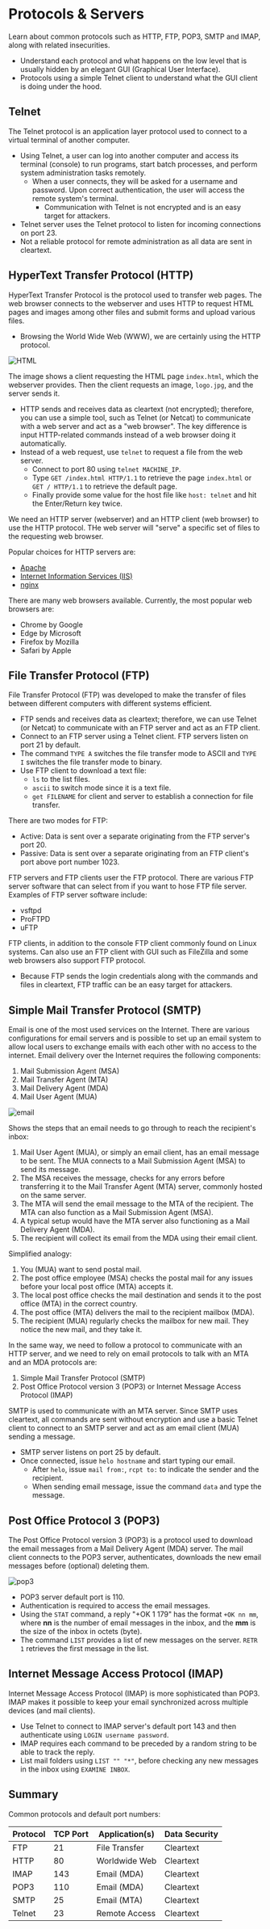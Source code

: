 # Protocols & Servers

Learn about common protocols such as HTTP, FTP, POP3, SMTP and IMAP, along with related insecurities.

* Understand each protocol and what happens on the low level that is usually hidden by an elegant GUI (Graphical User Interface).
* Protocols using a simple Telnet client to understand what the GUI client is doing under the hood.

## Telnet

The Telnet protocol is an application layer protocol used to connect to a virtual terminal of another computer.

* Using Telnet, a user can log into another computer and access its terminal (console) to run programs, start batch processes, and perform system administration tasks remotely.
  * When a user connects, they will be asked for a username and password. Upon correct authentication, the user will access the remote system's terminal.
    * Communication with Telnet is not encrypted and is an easy target for attackers.
* Telnet server uses the Telnet protocol to listen for incoming connections on port 23.
* Not a reliable protocol for remote administration as all data are sent in cleartext.

## HyperText Transfer Protocol (HTTP)

HyperText Transfer Protocol is the protocol used to transfer web pages. The web browser connects to the webserver and uses HTTP to request HTML pages and images among other files and submit forms and upload various files.

* Browsing the World Wide Web (WWW), we are certainly using the HTTP protocol.

![HTML](https://tryhackme-images.s3.amazonaws.com/user-uploads/5f04259cf9bf5b57aed2c476/room-content/a23a13cef49ae7fff87bfd94f6a175dc.png)

The image shows a client requesting the HTML page `index.html`, which the webserver provides. Then the client requests an image, `logo.jpg`, and the server sends it.

* HTTP sends and receives data as cleartext (not encrypted); therefore, you can use a simple tool, such as Telnet (or Netcat) to communicate with a web server and act as a "web browser". The key difference is input HTTP-related commands instead of a web browser doing it automatically.
* Instead of a web request, use `telnet` to request a file from the web server.
  * Connect to port 80 using `telnet MACHINE_IP`.
  * Type `GET /index.html HTTP/1.1` to retrieve the page `index.html` or `GET / HTTP/1.1` to retrieve the default page.
  * Finally provide some value for the host file like `host: telnet` and hit the Enter/Return key twice.

We need an HTTP server (webserver) and an HTTP client (web browser) to use the HTTP protocol. THe web server will "serve" a specific set of files to the requesting web browser.

Popular choices for HTTP servers are:

* [Apache](https://www.apache.org/)
* [Internet Information Services (IIS)](https://www.iis.net/)
* [nginx](https://nginx.org/)

There are many web browsers available. Currently, the most popular web browsers are:

* Chrome by Google
* Edge by Microsoft
* Firefox by Mozilla
* Safari by Apple

## File Transfer Protocol (FTP)

File Transfer Protocol (FTP) was developed to make the transfer of files between different computers with different systems efficient.

* FTP sends and receives data as cleartext; therefore, we can use Telnet (or Netcat) to communicate with an FTP server and act as an FTP client.
* Connect to an FTP server using a Telnet client. FTP servers listen on port 21 by default.
* The command `TYPE A` switches the file transfer mode to ASCII and `TYPE I` switches the file transfer mode to binary.
* Use FTP client to download a text file:
  * `ls` to the list files.
  * `ascii` to switch mode since it is a text file.
  * `get FILENAME` for client and server to establish a connection for file transfer.

There are two modes for FTP:

* Active: Data is sent over a separate originating from the FTP server's port 20.
* Passive: Data is sent over a separate originating from an FTP client's port above port number 1023.

FTP servers and FTP clients user the FTP protocol. There are various FTP server software that can select from if you want to hose FTP file server. Examples of FTP server software include:

* vsftpd
* ProFTPD
* uFTP

FTP clients, in addition to the console FTP client commonly found on Linux systems. Can also use an FTP client with GUI such as FileZilla and some web browsers also support FTP protocol.

* Because FTP sends the login credentials along with the commands and files in cleartext, FTP traffic can be an easy target for attackers.

## Simple Mail Transfer Protocol (SMTP)

Email is one of the most used services on the Internet. There are various configurations for email servers and is possible to set up an email system to allow local users to exchange emails with each other with no access to the internet. Email delivery over the Internet requires the following components:

1. Mail Submission Agent (MSA)
2. Mail Transfer Agent (MTA)
3. Mail Delivery Agent (MDA)
4. Mail User Agent (MUA)

![email](https://tryhackme-images.s3.amazonaws.com/user-uploads/5f04259cf9bf5b57aed2c476/room-content/822a449fd569c16c875a13ca2487b714.png)

Shows the steps that an email needs to go through to reach the recipient's inbox:

1. Mail User Agent (MUA), or simply an email client, has an email message to be sent. The MUA connects to a Mail Submission Agent (MSA) to send its message.
2. The MSA receives the message, checks for any errors before transferring it to the Mail Transfer Agent (MTA) server, commonly hosted on the same server.
3. The MTA will send the email message to the MTA of the recipient. The MTA can also function as a Mail Submission Agent (MSA).
4. A typical setup would have the MTA server also functioning as a Mail Delivery Agent (MDA).
5. The recipient will collect its email from the MDA using their email client.

Simplified analogy:

1. You (MUA) want to send postal mail.
2. The post office employee (MSA) checks the postal mail for any issues before your local post office (MTA) accepts it.
3. The local post office checks the mail destination and sends it to the post office (MTA) in the correct country.
4. The post office (MTA) delivers the mail to the recipient mailbox (MDA).
5. The recipient (MUA) regularly checks the mailbox for new mail. They notice the new mail, and they take it.

In the same way, we need to follow a protocol to communicate with an HTTP server, and we need to rely on email protocols to talk with an MTA and an MDA protocols are:

1. Simple Mail Transfer Protocol (SMTP)
2. Post Office Protocol version 3 (POP3) or Internet Message Access Protocol (IMAP)

SMTP is used to communicate with an MTA server. Since SMTP uses cleartext, all commands are sent without encryption and use a basic Telnet client to connect to an SMTP server and act as am email client (MUA) sending a message.

* SMTP server listens on port 25 by default.
* Once connected, issue `helo hostname` and start typing our email.
  * After `helo`, issue `mail from:`, `rcpt to:` to indicate the sender and the recipient.
  * When sending email message, issue the command `data` and type the message.

## Post Office Protocol 3 (POP3)

The Post Office Protocol version 3 (POP3) is a protocol used to download the email messages from a Mail Delivery Agent (MDA) server. The mail client connects to the POP3 server, authenticates, downloads the new email messages before (optional) deleting them.

![pop3](https://tryhackme-images.s3.amazonaws.com/user-uploads/5f04259cf9bf5b57aed2c476/room-content/ed910ad418376edc846846fc2a0dd3f6.png)

* POP3 server default port is 110.
* Authentication is required to access the email messages.
* Using the `STAT` command, a reply "+OK 1 179" has the format `+OK nn mm`, where **nn** is the number of email messages in the inbox, and the **mm** is the size of the inbox in octets (byte).
* The command `LIST` provides a list of new messages on the server. `RETR 1` retrieves the first message in the list.

## Internet Message Access Protocol (IMAP)

Internet Message Access Protocol (IMAP) is more sophisticated than POP3. IMAP makes it possible to keep your email synchronized across multiple devices (and mail clients).

* Use Telnet to connect to IMAP server's default port 143 and then authenticate using `LOGIN username password`.
* IMAP requires each command to be preceded by a random string to be able to track the reply.
* List mail folders using `LIST "" "*"`, before checking any new messages in the inbox using `EXAMINE INBOX`.

## Summary

Common protocols and default port numbers:

| Protocol | TCP Port | Application(s) | Data Security |
| -------- | -------- | -------------- | ------------- |
| FTP      | 21       | File Transfer  | Cleartext     |
| HTTP     | 80       | Worldwide Web  | Cleartext     |
| IMAP     | 143      | Email (MDA)    | Cleartext     |
| POP3     | 110      | Email (MDA)    | Cleartext     |
| SMTP     | 25       | Email (MTA)    | Cleartext     |
| Telnet   | 23       | Remote Access  | Cleartext     |
